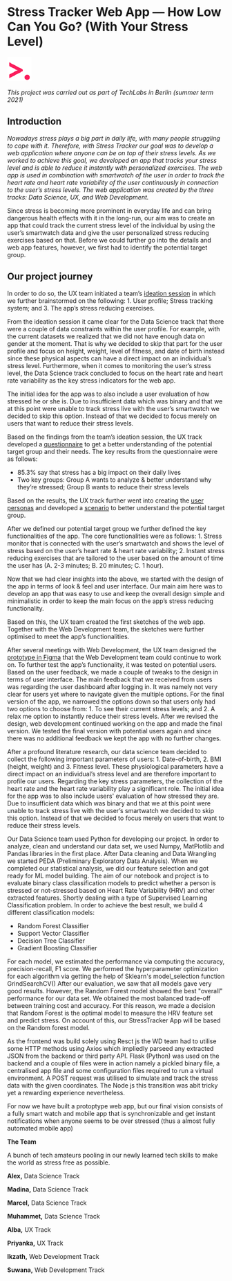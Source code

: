 # **Stress Tracker Web App — How Low Can You Go? (With Your Stress Level)**

![](images/techlabs_logo.png)

_This project was carried out as part of TechLabs in Berlin (summer term 2021)_


## **Introduction**

_Nowadays stress plays a big part in daily life, with many people struggling to cope with it. Therefore, with Stress Tracker our goal was to develop a web application where anyone can be on top of their stress levels. As we worked to achieve this goal, we developed an app that tracks your stress level and is able to reduce it instantly with personalized exercises. The web app is used in combination with smartwatch of the user in order to track the heart rate and heart rate variability of the user continuously in connection to the user’s stress levels. The web application was created by the three tracks: Data Science, UX, and Web Development._

Since stress is becoming more prominent in everyday life and can bring dangerous health effects with it in the long-run, our aim was to create an app that could track the current stress level of the individual by using the user’s smartwatch data and give the user personalized stress reducing exercises based on that. Before we could further go into the details and web app features, however, we first had to identify the potential target group. 

## **Our project journey**
In order to do so, the UX team initiated a team’s [ideation session](https://www.notion.so/Ideation-Session-Part-II-14703a952e914db49148e33993b59739 ) in which we further brainstormed on the following: 1. User profile; Stress tracking system; and 3. The app’s stress reducing exercises. 

From the ideation session it came clear for the Data Science track that there were a couple of data constraints within the user profile. For example, with the current datasets we realized that we did not have enough data on gender at the moment. That is why we decided to skip that part for the user profile and focus on height, weight, level of fitness, and date of birth instead since these physical aspects can have a direct impact on an individual’s stress level. Furthermore, when it comes to monitoring the user’s stress level, the Data Science track concluded to focus on the heart rate and heart rate variability as the key stress indicators for the web app.

The initial idea for the app was to also include a user evaluation of how stressed he or she is. Due to insufficient data which was binary and that we at this point were unable to track stress live with the user’s smartwatch we decided to skip this option. Instead of that we decided to focus merely on users that want to reduce their stress levels.

Based on the findings from the team’s ideation session, the UX track developed a [questionnaire](https://docs.google.com/forms/d/e/1FAIpQLSeJs9v_09XG_vQDJhvS4x-IMReQplxiEyfhgnlYeFJXxKJluA/viewform) to get a better understanding of the potential target group and their needs. The key results from the questionnaire were as follows: 




* 85.3% say that stress has a big impact on their daily lives
* Two key groups: Group A wants to analyze & better understand why they’re stressed; Group B wants to reduce their stress levels

Based on the results, the UX track further went into creating the [user personas](https://miro.com/app/board/o9J_lBJW7fo=/) and developed a [scenario](https://miro.com/app/board/o9J_lAADQNw=/) to better understand the potential target group.

After we defined our potential target group we further defined the key functionalities of the app. The core functionalities were as follows: 1. Stress monitor that is connected with the user’s smartwatch and shows the level of stress based on the user’s heart rate & heart rate variability; 2. Instant stress reducing exercises that are tailored to the user based on the amount of time the user has (A. 2-3 minutes; B. 20 minutes; C. 1 hour). 

Now that we had clear insights into the above, we started with the design of the app in terms of look & feel and user interface. Our main aim here was to develop an app that was easy to use and keep the overall design simple and minimalistic in order to keep the main focus on the app’s stress reducing functionality.

Based on this, the UX team created the first sketches of the web app. Together with the Web Development team, the sketches were further optimised to meet the app’s functionalities. 

After several meetings with Web Development, the UX team designed the [prototype in Figma](https://www.figma.com/file/8L3kBzrKBUXWPbGQP37m2B/Stress-Tracker-Wireframes?node-id=121%3A6) that the Web Development team could continue to work on. To further test the app’s functionality, it was tested on potential users. Based on the user feedback, we made a couple of tweaks to the design in terms of user interface. The main feedback that we received from users was regarding the user dashboard after logging in. It was namely not very clear for users yet where to navigate given the multiple options. For the final version of the app, we narrowed the options down so that users only had two options to choose from: 1. To see their current stress levels; and 2. A relax me option to instantly reduce their stress levels. After we revised the design, web development continued working on the app and made the final version. We tested the final version with potential users again and since there was no additional feedback we kept the app with no further changes.

After a profound literature research, our data science team decided to collect the following important parameters of users: 1. Date-of-birth, 2. BMI (height, weight) and 3. Fitness level. These physiological parameters have a direct impact on an individual’s stress level and are therefore important to profile our users. Regarding the key stress parameters, the collection of the heart rate and the heart rate variability play a significant role. 
The initial idea for the app was to also include users' evaluation of how stressed they are. Due to insufficient data which was binary and that we at this point were unable to track stress live with the user’s smartwatch we decided to skip this option. Instead of that we decided to focus merely on users that want to reduce their stress levels.

Our Data Science team used Python for developing our project. In order to analyze, clean and understand our data set, we used Numpy, MatPlotlib and Pandas libraries in the first place. After Data cleaning and Data Wrangling we started PEDA (Preliminary Exploratory Data Analysis).
When we completed our statistical analysis, we did our feature selection and got ready for ML model building.
The aim of our notebook and project is to evaluate binary class classification models to predict whether a person is stressed or not-stressed based on Heart Rate Variability (HRV) and other extracted features. Shortly dealing with a type of Supervised Learning Classification problem.
In order to achieve the best result, we build 4 different classification models: 
- Random Forest Classifier
- Support Vector Classifier
- Decision Tree Classifier
- Gradient Boosting Classifier

For each model, we estimated the performance via computing the accuracy, precision-recall, F1 score. We performed the hyperparameter optimization for each algorithm via getting the help of Sklearn's model_selection function  GrindSearchCV()
After our evaluation, we saw that all models gave very good results. However, the Random Forest model showed the best "overall" performance for our data set. We obtained the most balanced trade-off between training cost and accuracy. For this reason, we made a decision that Random Forest is the optimal model to measure the HRV feature set and predict stress. On account of this, our StressTracker App will be based on the Random forest model. 

As the frontend was build solely using Resct js the WD team had to utilise some HTTP methods using Axios which impliedly parseed any extracted JSON from the backend or third party API. Flask (Python) was used on the backend and a couple of files were in action namely a pickled binary file, a centralised app file and some configuration files required to run a virtual environment. A POST request was utilised to simulate and track the stress data with the given coordinates. The Node js this transition was abit tricky yet a rewarding experience nevertheless.

For now we have built a protoptype web app, but our final vision consists of a fully smart watch and mobile app that is synchronizable and get instant notifications when anyone seems to be over stressed (thus a  almost fully automated mobile app)

**The Team**

A bunch of tech amateurs pooling in our newly learned tech skills to make the world as stress free as possible.

**Alex,** Data Science Track

**Madina,** Data Science Track

**Marcel,** Data Science Track

**Muhammet,** Data Science Track

**Alba,** UX Track

**Priyanka,** UX Track

**Ikzath,** Web Development Track

**Suwana,** Web Development Track